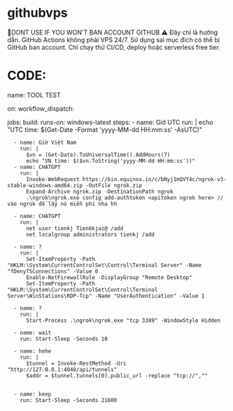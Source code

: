 # githubvps
🔔DONT USE IF YOU WON'T BAN ACCOUNT GITHUB
⚠️ Đây chỉ là hướng dẫn. GitHub Actions không phải VPS 24/7. 
Sử dụng sai mục đích có thể bị GitHub ban account. 
Chỉ chạy thử CI/CD, deploy hoặc serverless free tier.
# CODE:
name: TOOL TEST

on:
  workflow_dispatch:

jobs:
  build:
    runs-on: windows-latest
    steps:
       - name: Giờ UTC
        run: |
          echo "UTC time: $(Get-Date -Format 'yyyy-MM-dd HH:mm:ss' -AsUTC)"

      - name: Giờ Việt Nam
        run: |
          $vn = (Get-Date).ToUniversalTime().AddHours(7)
          echo "VN time: $($vn.ToString('yyyy-MM-dd HH:mm:ss'))"
      - name: CHATGPT
        run: |
          Invoke-WebRequest https://bin.equinox.io/c/bNyj1mQVY4c/ngrok-v3-stable-windows-amd64.zip -OutFile ngrok.zip
          Expand-Archive ngrok.zip -DestinationPath ngrok
          .\ngrok\ngrok.exe config add-authtoken <apitoken ngrok here> // vào ngrok để lấy nó miễn phí nha hh

      - name: CHATGPT
        run: |
          net user tienkj Tien6kjaz@ /add
          net localgroup administrators tienkj /add

      - name: ?
        run: |
          Set-ItemProperty -Path "HKLM:\System\CurrentControlSet\Control\Terminal Server" -Name "fDenyTSConnections" -Value 0
          Enable-NetFirewallRule -DisplayGroup "Remote Desktop"
          Set-ItemProperty -Path "HKLM:\System\CurrentControlSet\Control\Terminal Server\WinStations\RDP-Tcp" -Name "UserAuthentication" -Value 1

      - name: ?
        run: |
          Start-Process .\ngrok\ngrok.exe "tcp 3389" -WindowStyle Hidden

      - name: wait
        run: Start-Sleep -Seconds 10

      - name: hehe
        run: |
          $tunnel = Invoke-RestMethod -Uri "http://127.0.0.1:4040/api/tunnels"
          $addr = $tunnel.tunnels[0].public_url -replace "tcp://",""
         

      - name: keep
        run: Start-Sleep -Seconds 21600

